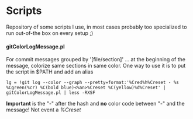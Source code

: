Scripts
=========================

Repository of some scripts I use, in most cases probably too specialized to run out-of-the box on every setup ;)

#### gitColorLogMessage.pl
For commit messages grouped by '[file/section]' ... at the beginning of the message, colorize same sections in same color.
One way to use it is to put the script in $PATH and add an alias

```
lg = !git log --color --graph --pretty=format:'%Cred%h%Creset - %s %Cgreen(%cr) %C(bold blue)<%an>%Creset %C(yellow)%d%Creset' | gitColorLogMessage.pl | less -RXSF
```
**Important** is the "-" after the hash and **no** color code between "-" and the message! Not event a *%Creset*
